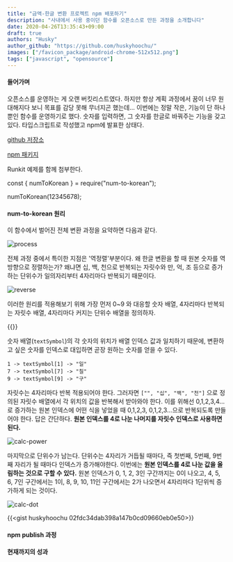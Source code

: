 ```yaml
---
title: "금액-한글 변환 프로젝트 npm 배포하기"
description: "사내에서 사용 중이던 함수를 오픈소스로 만든 과정을 소개합니다"
date: 2020-04-26T13:35:43+09:00
draft: true
authors: "Husky"
author_github: "https://github.com/huskyhoochu/"
images: ["/favicon_package/android-chrome-512x512.png"]
tags: ["javascript", "opensource"]
---
```


#### 들어가며

오픈소스를 운영하는 게 오랜 버킷리스트였다. 하지만 항상 계획 과정에서 꿈이 너무 원대해지다 보니 목표를 감당 못해 무너지곤 했는데... 이번에는 정말 작은, 기능이 단 하나뿐인 함수를 운영하기로 했다. 숫자를 입력하면, 그 숫자를 한글로 바꿔주는 기능을 갖고 있다. 타입스크립트로 작성했고 npm에 발표한 상태다.

[github 저장소](https://github.com/huskyhoochu/num-to-korean)

[npm 패키지](https://www.npmjs.com/package/num-to-korean)

Runkit 예제를 함께 첨부한다.

<script src="https://embed.runkit.com" data-element-id="my-element"></script>
<div id="my-element">
const { numToKorean } = require(&quot;num-to-korean&quot;);

numToKorean(12345678);
</div>

#### num-to-korean 원리

이 함수에서 벌어진 전체 변환 과정을 요약하면 다음과 같다.

![process](/num-to-korean/process.png)

전체 과정 중에서 특이한 지점은 '역정렬'부분이다. 왜 한글 변환을 할 때 원본 숫자를 역방향으로 정렬하는가? 왜냐면 십, 백, 천으로 반복되는 자릿수와 만, 억, 조 등으로 증가하는 단위수가 일의자리부터 4자리마다 반복되기 때문이다.

![reverse](/num-to-korean/reverse.png)


이러한 원리를 적용해보기 위해 가장 먼저 0~9 와 대응할 숫자 배열, 4자리마다 반복되는 자릿수 배열, 4자리마다 커지는 단위수 배열을 정의하자.

{{<gist huskyhoochu d52ce0d37ba499c48d6570dfa6c6adce>}}

숫자 배열(`textSymbol`)의 각 숫자의 위치가 배열 인덱스 값과 일치하기 때문에, 변환하고 싶은 숫자를 인덱스로 대입하면 곧장 원하는 숫자를 얻을 수 있다.

```
1 -> textSymbol[1] -> "일"
7 -> textSymbol[7] -> "칠"
9 -> textSymbol[9] -> "구"
```
자릿수는 4자리마다 반복 적용되어야 한다. 그러자면 `["", "십", "백", "천"]` 으로 정의된 자릿수 배열에서 각 위치의 값을 반복해서 받아와야 한다. 이를 위해선 0,1,2,3,4...로 증가하는 원본 인덱스에 어떤 식을 넣었을 때 0,1,2,3, 0,1,2,3...으로 반복되도록 만들어야 한다. 답은 간단하다. **원본 인덱스를 4로 나눈 나머지를 자릿수 인덱스로 사용하면 된다.**

![calc-power](/num-to-korean/calc-power.png)

마지막으로 단위수가 남는다. 단위수는 4자리가 거듭될 때마다, 즉 첫번째, 5번째, 9번째 자리가 될 때마다 인덱스가 증가해야한다. 이번에는 **원본 인덱스를 4로 나눈 값을 올림하는 것으로 구할 수 있다.** 원본 인덱스가 0, 1, 2, 3인 구간까지는 0이 나오고, 4, 5, 6, 7인 구간에서는 1이, 8, 9, 10, 11인 구간에서는 2가 나오면서 4자리마다 1단위씩 증가하게 되는 것이다.

![calc-dot](/num-to-korean/calc-dot.png)


{{<gist huskyhoochu 02fdc34dab398a147b0cd09660eb0e50>}}


#### npm publish 과정

#### 현재까지의 성과
